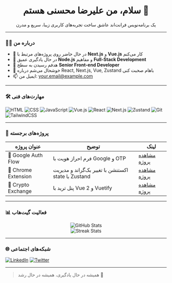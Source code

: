 <h1 align="center">سلام، من علیرضا محسنی هستم 👋</h1>

<p align="center">
  یک برنامه‌نویس فرانت‌اند عاشق ساخت تجربه‌های کاربری زیبا، سریع و مدرن
</p>

---

### 🧑‍💻 درباره من

- 🔭 در حال حاضر روی پروژه‌های مرتبط با **Next.js** و **Vue.js** کار می‌کنم
- 🌱 در حال یادگیری عمیق **Node.js** و مفاهیم **Full-Stack Development**
- 🎯 هدفم رسیدن به سطح **Senior Front-end Developer**
- 💬 خوشحال می‌شم درباره React, Next.js, Vue, Zustand باهام صحبت کنی
- 📫 ایمیل من: [your.email@example.com](mailto:your.email@example.com)

---

### 🛠️ مهارت‌های فنی

![HTML](https://img.shields.io/badge/-HTML5-E34F26?logo=html5&logoColor=fff)
![CSS](https://img.shields.io/badge/-CSS3-1572B6?logo=css3)
![JavaScript](https://img.shields.io/badge/-JavaScript-F7DF1E?logo=javascript&logoColor=000)
![Vue.js](https://img.shields.io/badge/-Vue.js-4FC08D?logo=vue.js)
![React](https://img.shields.io/badge/-React-61DAFB?logo=react)
![Next.js](https://img.shields.io/badge/-Next.js-000?logo=next.js)
![Zustand](https://img.shields.io/badge/-Zustand-000?logo=react)
![Git](https://img.shields.io/badge/-Git-F05032?logo=git)
![TailwindCSS](https://img.shields.io/badge/-TailwindCSS-06B6D4?logo=tailwind-css)

---

### 📌 پروژه‌های برجسته

| عنوان پروژه | توضیح | لینک |
|-------------|--------|-------|
| 🔐 Google Auth Flow | فرم احراز هویت با Google و OTP | [مشاهده پروژه](#) |
| 🎨 Chrome Extension | اکستنشن با تغییر بک‌گراند و مدیریت state با Zustand | [مشاهده پروژه](#) |
| 💱 Crypto Exchange | پنل ترید با Vue 2 و Vuetify | [مشاهده پروژه](#) |

---

### 📊 فعالیت گیت‌هاب

<p align="center">
  <img src="https://github-readme-stats.vercel.app/api?username=Mohseni-78&show_icons=true&theme=radical" alt="GitHub Stats" />
  <br />
  <img src="https://github-readme-streak-stats.herokuapp.com/?user=Mohseni-78&theme=radical" alt="Streak Stats" />
</p>

---

### 🌐 شبکه‌های اجتماعی

[![LinkedIn](https://img.shields.io/badge/-LinkedIn-0A66C2?logo=linkedin&logoColor=white)](https://linkedin.com/in/your-linkedin)
[![Twitter](https://img.shields.io/badge/-Twitter-1DA1F2?logo=twitter&logoColor=white)](https://twitter.com/your-twitter)

---

> همیشه در حال یادگیری، همیشه در حال رشد 🌱
